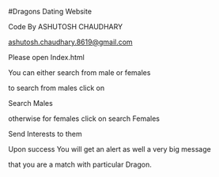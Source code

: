 #Dragons Dating Website

Code By ASHUTOSH CHAUDHARY

ashutosh.chaudhary.8619@gmail.com

Please open Index.html

You can either search from male or females

to search from males click on 

Search Males

otherwise for females click on search Females

Send Interests to them

Upon success You will get an alert as well a very big message

that you are a match with particular Dragon.
